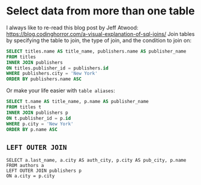 # Select data from more than one table

I always like to re-read this blog post by Jeff Atwood: https://blog.codinghorror.com/a-visual-explanation-of-sql-joins/
Join tables by specifying the table to join, the type of join, and the condition
to join on:
```sql
SELECT titles.name AS title_name, publishers.name AS publisher_name
FROM titles
INNER JOIN publishers
ON titles.publisher_id = publishers.id
WHERE publishers.city = 'New York'
ORDER BY publishers.name ASC
```

Or make your life easier with `table aliases`:
```sql
SELECT t.name AS title_name, p.name AS publisher_name
FROM titles t
INNER JOIN publishers p
ON t.publisher_id = p.id
WHERE p.city = 'New York'
ORDER BY p.name ASC
```

## `LEFT OUTER JOIN`
```
SELECT a.last_name, a.city AS auth_city, p.city AS pub_city, p.name
FROM authors a
LEFT OUTER JOIN publishers p
ON a.city = p.city
```
